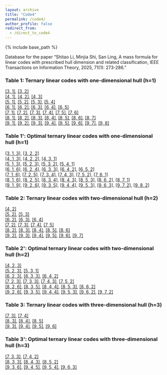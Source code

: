 ```yaml
---
layout: archive
title: "Code4"
permalink: /code4/
author_profile: false
redirect_from: 
  - /direct_to_code4
---
```


{% include base_path %}


Database for the paper “Shitao Li, Minjia Shi, San Ling, A mass formula for linear codes with prescribed hull dimension and related classification, IEEE Transactions on Information Theory, 2025, 71(1): 273-286.”

### Table 1: Ternary linear codes with one-dimensional hull (h=1)

[[3, 1]](https://AHU-coding.github.io/files/1-[3,1]-3.txt), [[3, 2]](https://AHU-coding.github.io/files/1-[3,2]-3.txt)  
[[4, 1]](https://AHU-coding.github.io/files/1-[4,1]-3.txt), [[4, 2]](https://AHU-coding.github.io/files/1-[4,2]-3.txt), [[4, 3]](https://AHU-coding.github.io/files/1-[4,3]-3.txt)  
[[5, 1]](https://AHU-coding.github.io/files/1-[5,1]-3.txt), [[5, 2]](https://AHU-coding.github.io/files/1-[5,2]-3.txt), [[5, 3]](https://AHU-coding.github.io/files/1-[5,3]-3.txt), [[5, 4]](https://AHU-coding.github.io/files/1-[5,4]-3.txt)  
[[6, 1]](https://AHU-coding.github.io/files/1-[6,1]-3.txt), [[6, 2]](https://AHU-coding.github.io/files/1-[6,2]-3.txt), [[6, 3]](https://AHU-coding.github.io/files/1-[6,3]-3.txt), [[6, 4]](https://AHU-coding.github.io/files/1-[6,4]-3.txt), [[6, 5]](https://AHU-coding.github.io/files/1-[6,5]-3.txt)  
[[7, 1]](https://AHU-coding.github.io/files/1-[7,1]-3.txt), [[7, 2]](https://AHU-coding.github.io/files/1-[7,2]-3.txt), [[7, 3]](https://AHU-coding.github.io/files/1-[7,3]-3.txt), [[7, 4]](https://AHU-coding.github.io/files/1-[7,4]-3.txt), [[7, 5]](https://AHU-coding.github.io/files/1-[7,5]-3.txt), [[7, 6]](https://AHU-coding.github.io/files/1-[7,6]-3.txt)  
[[8, 1]](https://AHU-coding.github.io/files/1-[8,1]-3.txt), [[8, 2]](https://AHU-coding.github.io/files/1-[8,2]-3.txt), [[8, 3]](https://AHU-coding.github.io/files/1-[8,3]-3.txt), [[8, 4]](https://AHU-coding.github.io/files/1-[8,4]-3.txt), [[8, 5]](https://AHU-coding.github.io/files/1-[8,5]-3.txt), [[8, 6]](https://AHU-coding.github.io/files/1-[8,6]-3.txt), [[8, 7]](https://AHU-coding.github.io/files/1-[8,7]-3.txt)  
[[9, 1]](https://AHU-coding.github.io/files/1-[9,1]-3.txt), [[9, 2]](https://AHU-coding.github.io/files/1-[9,2]-3.txt), [[9, 3]](https://AHU-coding.github.io/files/1-[9,3]-3.txt), [[9, 4]](https://AHU-coding.github.io/files/1-[9,4]-3.txt), [[9, 5]](https://AHU-coding.github.io/files/1-[9,5]-3.txt), [[9, 6]](https://AHU-coding.github.io/files/1-[9,6]-3.txt), [[9, 7]](https://AHU-coding.github.io/files/1-[9,7]-3.txt), [[9, 8]](https://AHU-coding.github.io/files/1-[9,8]-3.txt)  

### Table 1': Optimal ternary linear codes with one-dimensional hull (h=1)

[[3, 1, 3]](https://AHU-coding.github.io/files/1-[3,1,3]-3.txt), [[3, 2, 2]](https://AHU-coding.github.io/files/1-[3,2,2]-3.txt)   
[[4, 1, 3]](https://AHU-coding.github.io/files/1-[4,1,3]-3.txt), [[4, 2, 2]](https://AHU-coding.github.io/files/1-[4,2,2]-3.txt), [[4, 3, 1]](https://AHU-coding.github.io/files/1-[4,3,1]-3.txt)  
[[5, 1, 3]](https://AHU-coding.github.io/files/1-[5,1,3]-3.txt), [[5, 2, 3]](https://AHU-coding.github.io/files/1-[5,2,3]-3.txt), [[5, 3, 2]](https://AHU-coding.github.io/files/1-[5,3,2]-3.txt), [[5, 4, 1]](https://AHU-coding.github.io/files/1-[5,4,1]-3.txt)  
[[6, 1, 6]](https://AHU-coding.github.io/files/1-[6,1,6]-3.txt), [[6, 2, 4]](https://AHU-coding.github.io/files/1-[6,2,4]-3.txt), [[6, 3, 3]](https://AHU-coding.github.io/files/1-[6,3,3]-3.txt), [[6, 4, 2]](https://AHU-coding.github.io/files/1-[6,4,2]-3.txt), [[6, 5, 2]](https://AHU-coding.github.io/files/1-[6,5,2]-3.txt)  
[[7, 1, 6]](https://AHU-coding.github.io/files/1-[7,1,6]-3.txt), [[7, 2, 5]](https://AHU-coding.github.io/files/1-[7,2,5]-3.txt), [[7, 3, 4]](https://AHU-coding.github.io/files/1-[7,3,4]-3.txt), [[7, 4, 3]](https://AHU-coding.github.io/files/1-[7,4,3]-3.txt), [[7, 5, 2]](https://AHU-coding.github.io/files/1-[7,5,2]-3.txt), [[7, 6, 1]](https://AHU-coding.github.io/files/1-[7,6,1]-3.txt)  
[[8, 1, 6]](https://AHU-coding.github.io/files/1-[8,1,6]-3.txt), [[8, 2, 5]](https://AHU-coding.github.io/files/1-[8,2,5]-3.txt), [[8, 3, 4]](https://AHU-coding.github.io/files/1-[8,3,4]-3.txt), [[8, 4, 3]](https://AHU-coding.github.io/files/1-[8,4,3]-3.txt), [[8, 5, 3]](https://AHU-coding.github.io/files/1-[8,5,3]-3.txt), [[8, 6, 2]](https://AHU-coding.github.io/files/1-[8,6,2]-3.txt), [[8, 7, 1]](https://AHU-coding.github.io/files/1-[8,7,1]-3.txt)  
[[9, 1, 9]](https://AHU-coding.github.io/files/1-[9,1,9]-3.txt), [[9, 2, 6]](https://AHU-coding.github.io/files/1-[9,2,6]-3.txt), [[9, 3, 5]](https://AHU-coding.github.io/files/1-[9,3,5]-3.txt), [[9, 4, 4]](https://AHU-coding.github.io/files/1-[9,4,4]-3.txt), [[9, 5, 3]](https://AHU-coding.github.io/files/1-[9,5,3]-3.txt), [[9, 6, 3]](https://AHU-coding.github.io/files/1-[9,6,3]-3.txt), [[9, 7, 2]](https://AHU-coding.github.io/files/1-[9,7,2]-3.txt), [[9, 8, 2]](https://AHU-coding.github.io/files/1-[9,8,2]-3.txt)  

### Table 2: Ternary linear codes with two-dimensional hull (h=2)

[[4, 2]](https://AHU-coding.github.io/files/2-[4,2]-3.txt)  
[[5, 2]](https://AHU-coding.github.io/files/2-[5,2]-3.txt), [[5, 3]](https://AHU-coding.github.io/files/2-[5,3]-3.txt)  
[[6, 2]](https://AHU-coding.github.io/files/2-[6,2]-3.txt), [[6, 3]](https://AHU-coding.github.io/files/2-[6,3]-3.txt), [[6, 4]](https://AHU-coding.github.io/files/2-[6,4]-3.txt)  
[[7, 2]](https://AHU-coding.github.io/files/2-[7,2]-3.txt), [[7, 3]](https://AHU-coding.github.io/files/2-[7,3]-3.txt), [[7, 4]](https://AHU-coding.github.io/files/2-[7,4]-3.txt), [[7, 5]](https://AHU-coding.github.io/files/2-[7,5]-3.txt)  
[[8, 2]](https://AHU-coding.github.io/files/2-[8,2]-3.txt), [[8, 3]](https://AHU-coding.github.io/files/2-[8,3]-3.txt), [[8, 4]](https://AHU-coding.github.io/files/2-[8,4]-3.txt), [[8, 5]](https://AHU-coding.github.io/files/2-[8,5]-3.txt), [[8, 6]](https://AHU-coding.github.io/files/2-[8,6]-3.txt)  
[[9, 2]](https://AHU-coding.github.io/files/2-[9,2]-3.txt), [[9, 3]](https://AHU-coding.github.io/files/2-[9,3]-3.txt), [[9, 4]](https://AHU-coding.github.io/files/2-[9,4]-3.txt), [[9, 5]](https://AHU-coding.github.io/files/2-[9,5]-3.txt), [[9, 6]](https://AHU-coding.github.io/files/2-[9,6]-3.txt), [[9, 7]](https://AHU-coding.github.io/files/2-[9,7]-3.txt)  

### Table 2': Optimal ternary linear codes with two-dimensional hull (h=2)

[[4, 2, 3]](https://AHU-coding.github.io/files/2-[4,2,3]-3.txt)  
[[5, 2, 3]](https://AHU-coding.github.io/files/2-[5,2,3]-3.txt), [[5, 3, 1]](https://AHU-coding.github.io/files/2-[5,3,1]-3.txt)  
[[6, 2, 3]](https://AHU-coding.github.io/files/2-[6,2,3]-3.txt), [[6, 3, 3]](https://AHU-coding.github.io/files/2-[6,3,3]-3.txt), [[6, 4, 2]](https://AHU-coding.github.io/files/2-[6,4,2]-3.txt)  
[[7, 2, 3]](https://AHU-coding.github.io/files/2-[7,2,3]-3.txt), [[7, 3, 3]](https://AHU-coding.github.io/files/2-[7,3,3]-3.txt), [[7, 4, 3]](https://AHU-coding.github.io/files/2-[7,4,3]-3.txt), [[7, 5, 2]](https://AHU-coding.github.io/files/2-[7,5,2]-3.txt)  
[[8, 2, 6]](https://AHU-coding.github.io/files/2-[8,2,6]-3.txt), [[8, 3, 5]](https://AHU-coding.github.io/files/2-[8,3,5]-3.txt), [[8, 4, 4]](https://AHU-coding.github.io/files/2-[8,4,4]-3.txt), [[8, 5, 3]](https://AHU-coding.github.io/files/2-[8,5,3]-3.txt), [[8, 6, 2]](https://AHU-coding.github.io/files/2-[8,6,2]-3.txt)    
[[9, 2, 6]](https://AHU-coding.github.io/files/2-[9,2,6]-3.txt), [[9, 3, 5]](https://AHU-coding.github.io/files/2-[9,3,5]-3.txt), [[9, 4, 4]](https://AHU-coding.github.io/files/2-[9,4,4]-3.txt), [[9, 5, 3]](https://AHU-coding.github.io/files/2-[9,5,3]-3.txt), [[9, 6, 2]](https://AHU-coding.github.io/files/2-[9,6,2]-3.txt), [[9, 7, 2]](https://AHU-coding.github.io/files/2-[9,7,2]-3.txt)  

### Table 3: Ternary linear codes with three-dimensional hull (h=3)

[[7, 3]](https://AHU-coding.github.io/files/3-[7,3]-3.txt), [[7, 4]](https://AHU-coding.github.io/files/3-[7,4]-3.txt)  
[[8, 3]](https://AHU-coding.github.io/files/3-[8,3]-3.txt), [[8, 4]](https://AHU-coding.github.io/files/3-[8,4]-3.txt), [[8, 5]](https://AHU-coding.github.io/files/3-[8,5]-3.txt)  
[[9, 3]](https://AHU-coding.github.io/files/3-[9,3]-3.txt), [[9, 4]](https://AHU-coding.github.io/files/3-[9,4]-3.txt), [[9, 5]](https://AHU-coding.github.io/files/3-[9,5]-3.txt), [[9, 6]](https://AHU-coding.github.io/files/3-[9,6]-3.txt)  

### Table 3': Optimal ternary linear codes with three-dimensional hull (h=3)

[[7, 3, 3]](https://AHU-coding.github.io/files/3-[7,3,3]-3.txt), [[7, 4, 2]](https://AHU-coding.github.io/files/3-[7,4,2]-3.txt)  
[[8, 3, 3]](https://AHU-coding.github.io/files/3-[8,3,3]-3.txt), [[8, 4, 3]](https://AHU-coding.github.io/files/3-[8,4,3]-3.txt), [[8, 5, 2]](https://AHU-coding.github.io/files/3-[8,5,2]-3.txt)    
[[9, 3, 6]](https://AHU-coding.github.io/files/3-[9,3,6]-3.txt), [[9, 4, 5]](https://AHU-coding.github.io/files/3-[9,4,5]-3.txt), [[9, 5, 4]](https://AHU-coding.github.io/files/3-[9,5,4]-3.txt), [[9, 6, 3]](https://AHU-coding.github.io/files/3-[9,6,3]-3.txt)  
